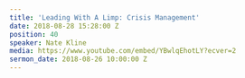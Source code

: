 ```yaml
---
title: 'Leading With A Limp: Crisis Management'
date: 2018-08-28 15:28:00 Z
position: 40
speaker: Nate Kline
media: https://www.youtube.com/embed/YBwlqEhotLY?ecver=2
sermon_date: 2018-08-26 10:00:00 Z
---
```


